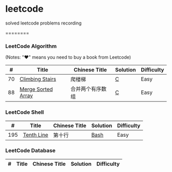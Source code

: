 # leetcode
solved leetcode problems recording

========

### LeetCode Algorithm

(Notes: "&hearts;" means you need to buy a book from Leetcode)


| # | Title | Chinese Title | Solution | Difficulty | 
|---| ----- | --------      | -------- | ---------- |
|70 | [Climbing Stairs](https://leetcode-cn.com/problems/climbing-stairs/description/) | 爬楼梯 | [C](./algorithm/c/70-ClimbingStairs.c) | Easy |
|88 | [Merge Sorted Array](https://leetcode-cn.com/problems/merge-sorted-array/description/) | 合并两个有序数组 | [C](./algorithm/c/88-MergeSortedArray.c) | Easy |


### LeetCode Shell


| # | Title | Chinese Title | Solution | Difficulty |
|---| ----- | --------      | -------- | ---------- |
|195|[Tenth Line](https://leetcode-cn.com/problems/tenth-line/description/)| 第十行 | [Bash](./shell/195-TenthLine.sh) | Easy |


### LeetCode Database   

| # | Title | Chinese Title | Solution | Difficulty |
|---| ----- | --------      | -------- | ---------- |

